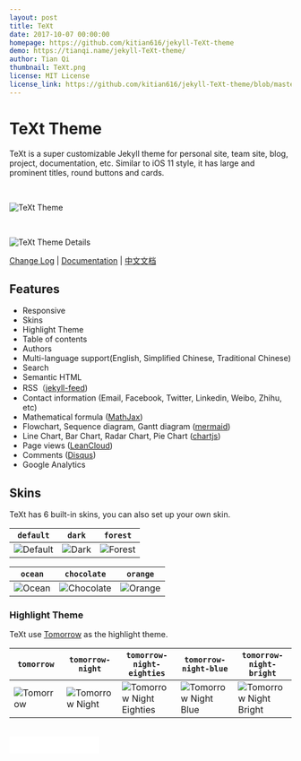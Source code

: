 ```yaml
---
layout: post
title: TeXt
date: 2017-10-07 00:00:00
homepage: https://github.com/kitian616/jekyll-TeXt-theme
demo: https://tianqi.name/jekyll-TeXt-theme/
author: Tian Qi
thumbnail: TeXt.png
license: MIT License
license_link: https://github.com/kitian616/jekyll-TeXt-theme/blob/master/LICENSE
---
```


# TeXt Theme

TeXt is a super customizable Jekyll theme for personal site, team site, blog, project, documentation, etc. Similar to iOS 11 style, it has large and prominent titles, round buttons and cards.

<br/>

![TeXt Theme](https://raw.githubusercontent.com/kitian616/jekyll-TeXt-theme/master/screenshots/TeXt-home.jpg)

<br/>

![TeXt Theme Details](https://raw.githubusercontent.com/kitian616/jekyll-TeXt-theme/master/screenshots/TeXt-layouts.png)

[Change Log](https://github.com/kitian616/jekyll-TeXt-theme/blob/master/CHANGELOG.md) | [Documentation](https://github.com/kitian616/jekyll-TeXt-theme/blob/master/README.md) | [中文文档](https://github.com/kitian616/jekyll-TeXt-theme/blob/master/README-zh.md)

## Features

- Responsive
- Skins
- Highlight Theme
- Table of contents
- Authors
- Multi-language support(English, Simplified Chinese, Traditional Chinese)
- Search
- Semantic HTML
- RSS（[jekyll-feed](https://github.com/jekyll/jekyll-feed))
- Contact information (Email, Facebook, Twitter, Linkedin, Weibo, Zhihu, etc)
- Mathematical formula ([MathJax](https://www.mathjax.org/))
- Flowchart, Sequence diagram, Gantt diagram ([mermaid](https://mermaidjs.github.io/))
- Line Chart, Bar Chart, Radar Chart, Pie Chart ([chartjs](http://www.chartjs.org/))
- Page views ([LeanCloud](https://leancloud.cn/))
- Comments ([Disqus](https://disqus.com/))
- Google Analytics

## Skins

TeXt has 6 built-in skins, you can also set up your own skin.

| `default` | `dark` | `forest` |
| --- |  --- | --- |
| ![Default](https://raw.githubusercontent.com/kitian616/jekyll-TeXt-theme/master/screenshots/skins_default.jpg) | ![Dark](https://raw.githubusercontent.com/kitian616/jekyll-TeXt-theme/master/screenshots/skins_dark.jpg) | ![Forest](https://raw.githubusercontent.com/kitian616/jekyll-TeXt-theme/master/screenshots/skins_forest.jpg) |

| `ocean` | `chocolate` | `orange` |
| --- |  --- | --- |
| ![Ocean](https://raw.githubusercontent.com/kitian616/jekyll-TeXt-theme/master/screenshots/skins_ocean.jpg) | ![Chocolate](https://raw.githubusercontent.com/kitian616/jekyll-TeXt-theme/master/screenshots/skins_chocolate.jpg) | ![Orange](https://raw.githubusercontent.com/kitian616/jekyll-TeXt-theme/master/screenshots/skins_orange.jpg) |

### Highlight Theme

TeXt use [Tomorrow](https://github.com/chriskempson/tomorrow-theme) as the highlight theme.

| `tomorrow` | `tomorrow-night` | `tomorrow-night-eighties` | `tomorrow-night-blue` | `tomorrow-night-bright` |
| --- |  --- | --- | --- |  --- |
| ![Tomorrow](https://raw.githubusercontent.com/kitian616/jekyll-TeXt-theme/master/screenshots/highlight_tomorrow.png) | ![Tomorrow Night](https://raw.githubusercontent.com/kitian616/jekyll-TeXt-theme/master/screenshots/highlight_tomorrow-night.png) | ![Tomorrow Night Eighties](https://raw.githubusercontent.com/kitian616/jekyll-TeXt-theme/master/screenshots/highlight_tomorrow-night-eighties.png) | ![Tomorrow Night Blue](https://raw.githubusercontent.com/kitian616/jekyll-TeXt-theme/master/screenshots/highlight_tomorrow-night-blue.png) | ![Tomorrow Night Bright](https://raw.githubusercontent.com/kitian616/jekyll-TeXt-theme/master/screenshots/highlight_tomorrow-night-bright.png) |

<br/>

<iframe
src="//ghbtns.com/github-btn.html?user=kitian616&repo=jekyll-TeXt-theme&type=watch&count=true&size=large"
allowtransparency="true" frameborder="0" scrolling="0" width="160px"
height="30px"></iframe>